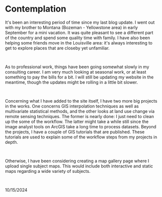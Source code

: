 <html lang="en-US">

<head>
    <meta charset='utf-8'>
    <meta http-equiv= "X-UA-Compatible" content="IE=edge">
    <meta name="viewport" content="width=device-width,maximum-scale=2">
</head>

<main>

<h1> Contemplation </h1>

<p> It's been an interesting period of time since my last blog update. I went out with my brother to Montana (Bozeman - Yellowstone area) in early September for a mini vacation. It was quite pleasant to see a different part of the country and spend some quality time with family. I have also been helping 
  some friends move in the Louisville area: it's always interesting to get to explore places that are closeby yet unfamiliar. </p> <br>

<p> As to professional work, things have been going somewhat slowly in my consulting career. I am very much looking at seasonal work, or at least something to pay the bills for a bit. I will still be updating my website in the meantime, though the updates might be rolling in a little bit slower. </p> <br>

<p> Concerning what I have added to the site itself, I have two more big projects in the works. One concerns GIS interpolation techniques as well as multivariate statistical methods, and the other looks at land use change via remote sensing techniques. The former is nearly done: I just need to clean up the 
some of the workflow. The latter might take a while still since the image analyst tools on ArcGIS take a long time to process datasets. Beyond the projects, I have a couple of GIS tutorials that are published. These tutorials are used to explain some of the workflow steps from my projects in depth. </p> <br>

<p> Otherwise, I have been considering creating a map gallery page where I upload single subject maps. This would include both interactive and static maps regarding a wide variety of subjects.    </p> <br>
 

<p2> 10/15/2024 </p2>



</main>
</html>
